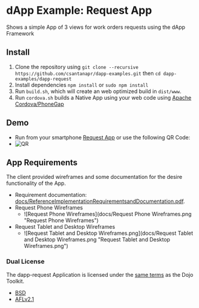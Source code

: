 # dApp Example: Request App
Shows a simple App of 3 views for work orders requests using the dApp Framework

## Install
1. Clone the repository using `git clone --recursive https://github.com/csantanapr/dapp-examples.git` then `cd dapp-examples/dapp-request`
2. Install dependencies `npm install` or `sudo npm install`
3. Run `build.sh`, which will create an web optimized build in `dist/www`.
4. Run `cordova.sh` builds a Native App using your web code using [Apache Cordova/PhoneGap](http://cordova.io)

## Demo
- Run from your smartphone [Request App](http://csantanapr.github.io/dapp-examples/dapp-request/dist/www/index.html)
or use the following QR Code:
- ![QR](http://chart.apis.google.com/chart?cht=qr&chs=350x350&chld=L&choe=UTF-8&chl=http%3A%2F%2Fcsantanapr.github.io%2Fdapp-examples%2Fdapp-request%2Fdist%2Fwww%2Findex.html)

## App Requirements
The client provided wireframes and some documentation for the desire functionality of the App.

- Requirement documentation: [docs/ReferenceImplementationRequirementsandDocumentation.pdf](docs/ReferenceImplementationRequirementsandDocumentation.pdf "ReferenceImplementationRequirementsandDocumentation").
- Request Phone Wireframes
    - ![Request Phone Wireframes](docs/Request Phone Wireframes.png "Request Phone Wireframes")
- Request Tablet and Desktop Wireframes
    - ![Request Tablet and Desktop Wireframes.png](docs/Request Tablet and Desktop Wireframes.png "Request Tablet and Desktop Wireframes.png")


### Dual License
The dapp-request Application is licensed under the [same
terms](https://github.com/dojo/dojo/blob/master/LICENSE) as the Dojo
Toolkit.

* [BSD](https://github.com/dojo/dojo/blob/master/LICENSE#L13)
* [AFLv2.1](https://github.com/dojo/dojo/blob/master/LICENSE#L43)
